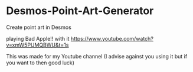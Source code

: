 # Desmos-Point-Art-Generator
Create point art in Desmos

playing Bad Apple!! with it
https://www.youtube.com/watch?v=xmW5PUMQBWU&t=1s

This was made for my Youtube channel (I advise against you using it but if you want to then good luck)
